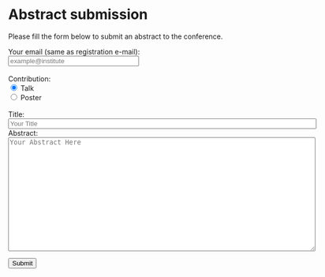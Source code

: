 # Abstract submission


Please fill the form below to submit an abstract to the conference.

<form
  action="https://formspree.io/f/mgepgkyn"
  method="POST"
>
  <label>
    Your email (same as registration e-mail):
<br>
    <input type="email" name="_replyto" size="30" placeholder="example@institute">
  </label>
<br>
<br>
   <label>Contribution:</label>
<br>
      <input type="radio" id="talk" name="contrib" value="talk" required="required" checked="checked">
      <label for="talk">Talk</label><br>
      <input type="radio" id="poster" name="contrib" value="poster">
      <label for="poster">Poster</label><br>
<br>
 <label>
    Title:
<br>
    <input type="text" name="title" size="75" placeholder="Your Title">
  </label>
<br>
  <label>
    Abstract:
<br>
    <textarea name="abstract" rows="15" cols="75" placeholder="Your Abstract Here"></textarea>
  </label>
<br>

  <button type="submit">Submit</button>
</form>